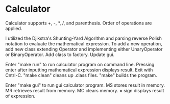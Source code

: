 # Calculator
Calculator supports +, -, *, /, and parenthesis. Order of operations are applied. 

I utilized the Djikstra's Shunting-Yard Algorithm and parsing reverse Polish notation to evaluate the mathematical expression.
To add a new operation, add new class extending Operator and implementing either UnaryOperator or BinaryOperator. Add class to factory. Update gui.

Enter "make run" to run calculator program on command line. Pressing enter after inputting mathematical expression displays result. Exit with Cntrl-C. "make clean" cleans up .class files. "make" builds the program.

Enter "make gui" to run gui calculator program. MS stores result in memory. MR retrieves result from memory. MC clears memory. = sign displays result of expression.
